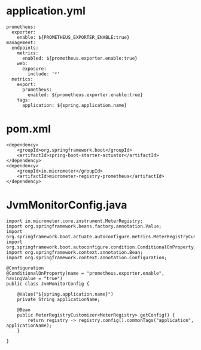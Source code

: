 # application.yml
    prometheus:
      exporter:
        enable: ${PROMETHEUS_EXPORTER_ENABLE:true}
    management:
      endpoints:
        metrics:
          enabled: ${prometheus.exporter.enable:true}
        web:
          exposure:
            include: '*'
      metrics:
        export:
          prometheus:
            enabled: ${prometheus.exporter.enable:true}
        tags:
          application: ${spring.application.name}

# pom.xml
    <dependency>
        <groupId>org.springframework.boot</groupId>
        <artifactId>spring-boot-starter-actuator</artifactId>
    </dependency>
    <dependency>
        <groupId>io.micrometer</groupId>
        <artifactId>micrometer-registry-prometheus</artifactId>
    </dependency>

# JvmMonitorConfig.java
    import io.micrometer.core.instrument.MeterRegistry;
    import org.springframework.beans.factory.annotation.Value;
    import org.springframework.boot.actuate.autoconfigure.metrics.MeterRegistryCustomizer;
    import org.springframework.boot.autoconfigure.condition.ConditionalOnProperty;
    import org.springframework.context.annotation.Bean;
    import org.springframework.context.annotation.Configuration;

    @Configuration
    @ConditionalOnProperty(name = "prometheus.exporter.enable", havingValue = "true")
    public class JvmMonitorConfig {

        @Value("${spring.application.name}")
        private String applicationName;

        @Bean
        public MeterRegistryCustomizer<MeterRegistry> getConfig() {
            return registry -> registry.config().commonTags("application", applicationName);
        }

    }